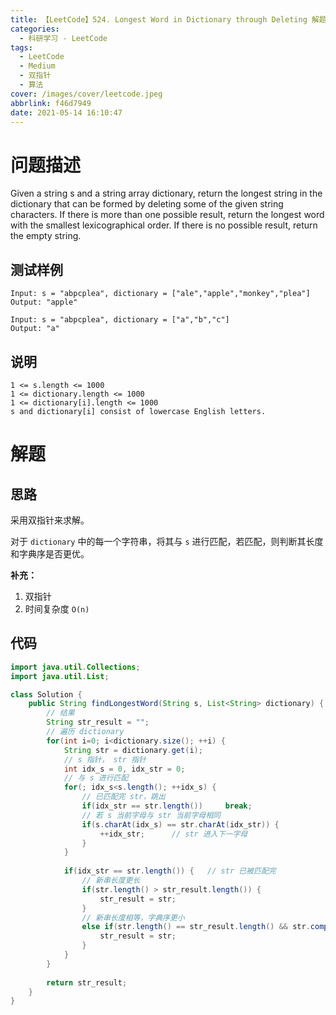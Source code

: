 ```yaml
---
title: 【LeetCode】524. Longest Word in Dictionary through Deleting 解题记录
categories:
  - 科研学习 - LeetCode
tags:
  - LeetCode
  - Medium
  - 双指针
  - 算法
cover: /images/cover/leetcode.jpeg
abbrlink: f46d7949
date: 2021-05-14 16:10:47
---
```



# 问题描述

Given a string s and a string array dictionary, return the longest string in the dictionary that can be formed by deleting some of the given string characters. If there is more than one possible result, return the longest word with the smallest lexicographical order. If there is no possible result, return the empty string.

## 测试样例

```
Input: s = "abpcplea", dictionary = ["ale","apple","monkey","plea"]
Output: "apple"
```

```
Input: s = "abpcplea", dictionary = ["a","b","c"]
Output: "a"
```

## 说明

```
1 <= s.length <= 1000
1 <= dictionary.length <= 1000
1 <= dictionary[i].length <= 1000
s and dictionary[i] consist of lowercase English letters.
```

# 解题

## 思路

采用双指针来求解。

对于 `dictionary` 中的每一个字符串，将其与 `s` 进行匹配，若匹配，则判断其长度和字典序是否更优。

**补充：**

1. 双指针
1. 时间复杂度 `O(n)`

## 代码

```java
import java.util.Collections;
import java.util.List;

class Solution {
    public String findLongestWord(String s, List<String> dictionary) {
        // 结果
        String str_result = "";
        // 遍历 dictionary
        for(int i=0; i<dictionary.size(); ++i) {
            String str = dictionary.get(i);
            // s 指针， str 指针
            int idx_s = 0, idx_str = 0;
            // 与 s 进行匹配
            for(; idx_s<s.length(); ++idx_s) {
                // 已匹配完 str，跳出
                if(idx_str == str.length())     break;
                // 若 s 当前字母与 str 当前字母相同
                if(s.charAt(idx_s) == str.charAt(idx_str)) {
                    ++idx_str;      // str 进入下一字母
                }
            }
            
            if(idx_str == str.length()) {   // str 已被匹配完
                // 新串长度更长
                if(str.length() > str_result.length()) {        
                    str_result = str;
                }
                // 新串长度相等，字典序更小
                else if(str.length() == str_result.length() && str.compareTo(str_result) < 0) {   
                    str_result = str;
                }
            }
        }
        
        return str_result;
    }
}
```
